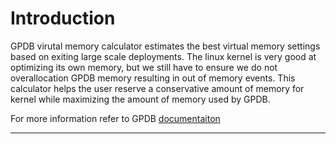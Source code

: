 
# Introduction
<p>GPDB virutal memory calculator estimates the best virtual memory settings based on exiting large scale deployments.  The linux kernel is very good at optimizing its own memory, but we still have to ensure we do not overallocation GPDB memory resulting in out of memory events.  This calculator helps the user reserve a conservative amount of memory for kernel while maximizing the amount of memory used by GPDB.</p>
<p>For more information refer to GPDB <a href="http://gpdb.docs.pivotal.io/">documentaiton</a></p>

****

